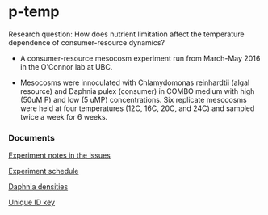 # p-temp

Research question: How does nutrient limitation affect the temperature dependence of consumer-resource dynamics?

 - A consumer-resource mesocosm experiment run from March-May 2016 in the O'Connor lab at UBC.

 - Mesocosms were innoculated with Chlamydomonas reinhardtii (algal resource) and Daphnia pulex (consumer) in COMBO medium with high (50uM P) and low (5 uMP) concentrations. Six replicate mesocosms were held at four temperatures (12C, 16C, 20C, and 24C) and sampled twice a week for 6 weeks.

### Documents

[Experiment notes in the issues](https://github.com/JoeyBernhardt/p-temp/issues)


[Experiment schedule](https://docs.google.com/spreadsheets/d/1N39WazSOI1MwCgxlQtFRjEsyxo3v4xB1Cw4YITfxUd8/edit?usp=sharing)


[Daphnia densities](https://docs.google.com/spreadsheets/d/1mHnTu4rFilGZHkr_A5TG2oz9oiLXAwwxwwIC2sG8hk8/edit?usp=sharing)


[Unique ID key](https://docs.google.com/spreadsheets/d/1VI5I_3JtJC2vc0bWRiJs1pzNv4acn9raWgH449TgLos/edit?usp=sharing)




